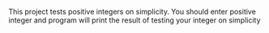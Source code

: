 This project tests positive integers on simplicity. 
You should enter positive integer and program will print the result of testing your integer on simplicity


